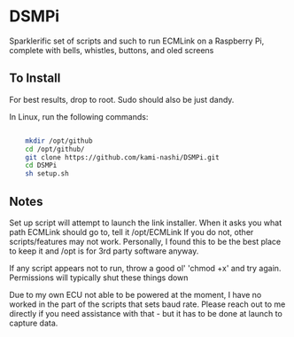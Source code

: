 # DSMPi
Sparklerific set of scripts and such to run ECMLink on a Raspberry Pi, complete with bells, whistles, buttons, and oled screens

## To Install

For best results, drop to root.  Sudo should also be just dandy.

In Linux, run the following commands:
```bash

    mkdir /opt/github
    cd /opt/github/
    git clone https://github.com/kami-nashi/DSMPi.git
    cd DSMPi
    sh setup.sh
```  

 ## Notes
   Set up script will attempt to launch the link installer.  When it asks you what path ECMLink should go to, tell it /opt/ECMLink
   If you do not, other scripts/features may not work. Personally, I found this to be the best place to keep it and /opt is for 3rd party    software anyway.

   If any script appears not to run, throw a good ol' 'chmod +x' and try again. Permissions will typically shut these things down

   Due to my own ECU not able to be powered at the moment, I have no worked in the part of the scripts that sets baud rate.  Please reach    out to me directly if you need assistance with that - but it has to be done at launch to capture data.
